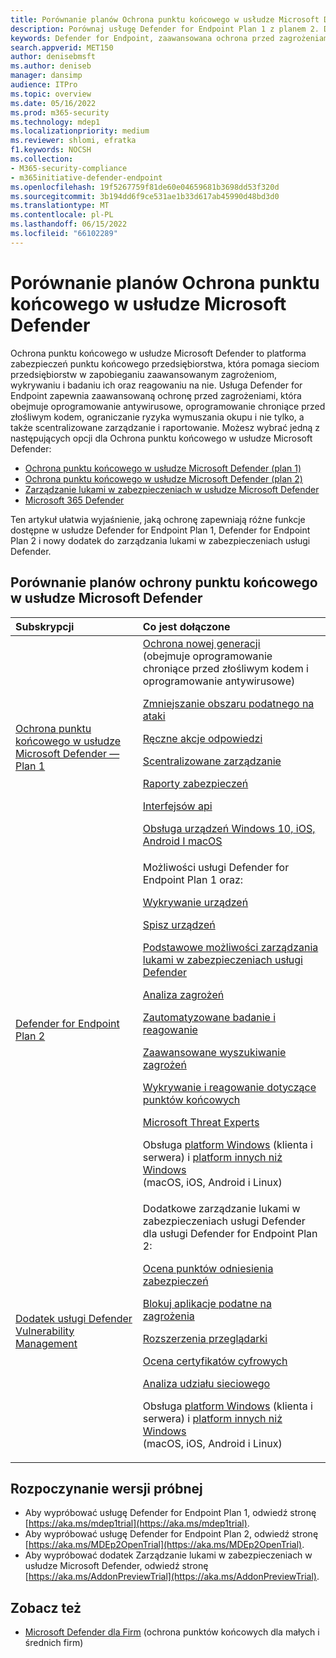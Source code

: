```yaml
---
title: Porównanie planów Ochrona punktu końcowego w usłudze Microsoft Defender
description: Porównaj usługę Defender for Endpoint Plan 1 z planem 2. Dowiedz się więcej o różnicach między planami i wybierz plan odpowiadający potrzebom organizacji.
keywords: Defender for Endpoint, zaawansowana ochrona przed zagrożeniami, ochrona punktu końcowego
search.appverid: MET150
author: denisebmsft
ms.author: deniseb
manager: dansimp
audience: ITPro
ms.topic: overview
ms.date: 05/16/2022
ms.prod: m365-security
ms.technology: mdep1
ms.localizationpriority: medium
ms.reviewer: shlomi, efratka
f1.keywords: NOCSH
ms.collection:
- M365-security-compliance
- m365initiative-defender-endpoint
ms.openlocfilehash: 19f5267759f81de60e04659681b3698dd53f320d
ms.sourcegitcommit: 3b194dd6f9ce531ae1b33d617ab45990d48bd3d0
ms.translationtype: MT
ms.contentlocale: pl-PL
ms.lasthandoff: 06/15/2022
ms.locfileid: "66102289"
---
```

# <a name="compare-microsoft-defender-for-endpoint-plans"></a>Porównanie planów Ochrona punktu końcowego w usłudze Microsoft Defender

Ochrona punktu końcowego w usłudze Microsoft Defender to platforma zabezpieczeń punktu końcowego przedsiębiorstwa, która pomaga sieciom przedsiębiorstw w zapobieganiu zaawansowanym zagrożeniom, wykrywaniu i badaniu ich oraz reagowaniu na nie. Usługa Defender for Endpoint zapewnia zaawansowaną ochronę przed zagrożeniami, która obejmuje oprogramowanie antywirusowe, oprogramowanie chroniące przed złośliwym kodem, ograniczanie ryzyka wymuszania okupu i nie tylko, a także scentralizowane zarządzanie i raportowanie. Możesz wybrać jedną z następujących opcji dla Ochrona punktu końcowego w usłudze Microsoft Defender:

- [Ochrona punktu końcowego w usłudze Microsoft Defender (plan 1)](https://go.microsoft.com/fwlink/p/?linkid=2154037)
- [Ochrona punktu końcowego w usłudze Microsoft Defender (plan 2)](https://go.microsoft.com/fwlink/p/?linkid=2154037) 
- [Zarządzanie lukami w zabezpieczeniach w usłudze Microsoft Defender](../defender-vulnerability-management/index.yml)
- [Microsoft 365 Defender](https://go.microsoft.com/fwlink/?linkid=2118804)

Ten artykuł ułatwia wyjaśnienie, jaką ochronę zapewniają różne funkcje dostępne w usłudze Defender for Endpoint Plan 1, Defender for Endpoint Plan 2 i nowy dodatek do zarządzania lukami w zabezpieczeniach usługi Defender.

## <a name="compare-defender-for-endpoint-plans"></a>Porównanie planów ochrony punktu końcowego w usłudze Microsoft Defender

| Subskrypcji | Co jest dołączone |
|:---|:---|
| [Ochrona punktu końcowego w usłudze Microsoft Defender — Plan 1](defender-endpoint-plan-1.md) | [Ochrona nowej generacji](defender-endpoint-plan-1.md#next-generation-protection) <br/>(obejmuje oprogramowanie chroniące przed złośliwym kodem i oprogramowanie antywirusowe) <p> [Zmniejszanie obszaru podatnego na ataki](defender-endpoint-plan-1.md#attack-surface-reduction) <p> [Ręczne akcje odpowiedzi](defender-endpoint-plan-1.md#manual-response-actions) <p> [Scentralizowane zarządzanie](defender-endpoint-plan-1.md#centralized-management) <p>[Raporty zabezpieczeń](defender-endpoint-plan-1.md#reporting) <p>[Interfejsów api](defender-endpoint-plan-1.md#apis) <p> [Obsługa urządzeń Windows 10, iOS, Android I macOS](defender-endpoint-plan-1.md#cross-platform-support)|
| [Defender for Endpoint Plan 2](microsoft-defender-endpoint.md) | Możliwości usługi Defender for Endpoint Plan 1 oraz: <p> <p> [Wykrywanie urządzeń](device-discovery.md) <p> [Spisz urządzeń](machines-view-overview.md) <p> [Podstawowe możliwości zarządzania lukami w zabezpieczeniach usługi Defender](../defender-vulnerability-management/defender-vulnerability-management-capabilities.md) <p> [Analiza zagrożeń](threat-analytics.md) <p> [Zautomatyzowane badanie i reagowanie](automated-investigations.md) <p> [Zaawansowane wyszukiwanie zagrożeń](advanced-hunting-overview.md) <p> [Wykrywanie i reagowanie dotyczące punktów końcowych](overview-endpoint-detection-response.md) <p> [Microsoft Threat Experts](microsoft-threat-experts.md) <p>Obsługa [platform Windows](configure-endpoints.md) (klienta i serwera) i [platform innych niż Windows](configure-endpoints-non-windows.md)<br/> (macOS, iOS, Android i Linux) |
| [Dodatek usługi Defender Vulnerability Management](../defender-vulnerability-management/defender-vulnerability-management-capabilities.md) |  Dodatkowe zarządzanie lukami w zabezpieczeniach usługi Defender dla usługi Defender for Endpoint Plan 2: <p><p> [Ocena punktów odniesienia zabezpieczeń](../defender-vulnerability-management/tvm-security-baselines.md) <p> [Blokuj aplikacje podatne na zagrożenia](../defender-vulnerability-management/tvm-block-vuln-apps.md) <p> [Rozszerzenia przeglądarki](../defender-vulnerability-management/tvm-browser-extensions.md) <p> [Ocena certyfikatów cyfrowych](../defender-vulnerability-management/tvm-certificate-inventory.md) <p> [Analiza udziału sieciowego](../defender-vulnerability-management/tvm-network-share-assessment.md) <p> Obsługa [platform Windows](configure-endpoints.md) (klienta i serwera) i [platform innych niż Windows](configure-endpoints-non-windows.md)<br/> (macOS, iOS, Android i Linux) |

## <a name="start-a-trial"></a>Rozpoczynanie wersji próbnej

- Aby wypróbować usługę Defender for Endpoint Plan 1, odwiedź stronę [https://aka.ms/mdep1trial](https://aka.ms/mdep1trial).
- Aby wypróbować usługę Defender for Endpoint Plan 2, odwiedź stronę [https://aka.ms/MDEp2OpenTrial](https://aka.ms/MDEp2OpenTrial).
- Aby wypróbować dodatek Zarządzanie lukami w zabezpieczeniach w usłudze Microsoft Defender, odwiedź stronę [https://aka.ms/AddonPreviewTrial](https://aka.ms/AddonPreviewTrial). 

## <a name="see-also"></a>Zobacz też

- [Microsoft Defender dla Firm](../defender-business/mdb-overview.md) (ochrona punktów końcowych dla małych i średnich firm)